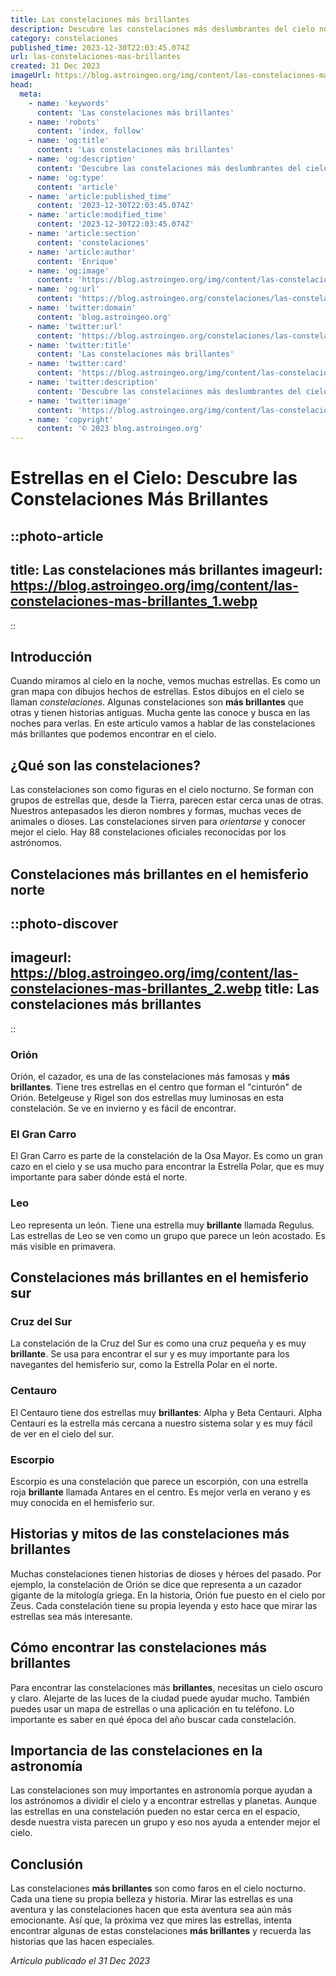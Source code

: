 ```yaml
---
title: Las constelaciones más brillantes
description: Descubre las constelaciones más deslumbrantes del cielo nocturno; guía para identificar y admirar estrellas que han guiado la humanidad durante siglos.
category: constelaciones
published_time: 2023-12-30T22:03:45.074Z
url: las-constelaciones-mas-brillantes
created: 31 Dec 2023
imageUrl: https://blog.astroingeo.org/img/content/las-constelaciones-mas-brillantes_1.webp
head:
  meta:
    - name: 'keywords'
      content: 'Las constelaciones más brillantes'
    - name: 'robots'
      content: 'index, follow'
    - name: 'og:title'
      content: 'Las constelaciones más brillantes'
    - name: 'og:description'
      content: 'Descubre las constelaciones más deslumbrantes del cielo nocturno; guía para identificar y admirar estrellas que han guiado la humanidad durante siglos.'
    - name: 'og:type'
      content: 'article'
    - name: 'article:published_time'
      content: '2023-12-30T22:03:45.074Z'
    - name: 'article:modified_time'
      content: '2023-12-30T22:03:45.074Z'
    - name: 'article:section'
      content: 'constelaciones'
    - name: 'article:author'
      content: 'Enrique'
    - name: 'og:image'
      content: 'https://blog.astroingeo.org/img/content/las-constelaciones-mas-brillantes_1.webp'
    - name: 'og:url'
      content: 'https://blog.astroingeo.org/constelaciones/las-constelaciones-mas-brillantes'
    - name: 'twitter:domain'
      content: 'blog.astroingeo.org'
    - name: 'twitter:url'
      content: 'https://blog.astroingeo.org/constelaciones/las-constelaciones-mas-brillantes'
    - name: 'twitter:title'
      content: 'Las constelaciones más brillantes'
    - name: 'twitter:card'
      content: 'https://blog.astroingeo.org/img/content/las-constelaciones-mas-brillantes_1.webp'
    - name: 'twitter:description'
      content: 'Descubre las constelaciones más deslumbrantes del cielo nocturno; guía para identificar y admirar estrellas que han guiado la humanidad durante siglos.'
    - name: 'twitter:image'
      content: 'https://blog.astroingeo.org/img/content/las-constelaciones-mas-brillantes_1.webp'
    - name: 'copyright'
      content: '© 2023 blog.astroingeo.org'
---
```

# Estrellas en el Cielo: Descubre las Constelaciones Más Brillantes

::photo-article
---
title: Las constelaciones más brillantes
imageurl: https://blog.astroingeo.org/img/content/las-constelaciones-mas-brillantes_1.webp
---
::

## Introducción

Cuando miramos al cielo en la noche, vemos muchas estrellas. Es como un gran mapa con dibujos hechos de estrellas. Estos dibujos en el cielo se llaman *constelaciones*. Algunas constelaciones son **más brillantes** que otras y tienen historias antiguas. Mucha gente las conoce y busca en las noches para verlas. En este artículo vamos a hablar de las constelaciones más brillantes que podemos encontrar en el cielo.

## ¿Qué son las constelaciones?

Las constelaciones son como figuras en el cielo nocturno. Se forman con grupos de estrellas que, desde la Tierra, parecen estar cerca unas de otras. Nuestros antepasados les dieron nombres y formas, muchas veces de animales o dioses. Las constelaciones sirven para *orientarse* y conocer mejor el cielo. Hay 88 constelaciones oficiales reconocidas por los astrónomos.

## Constelaciones más brillantes en el hemisferio norte


::photo-discover
---
imageurl: https://blog.astroingeo.org/img/content/las-constelaciones-mas-brillantes_2.webp
title: Las constelaciones más brillantes
---
::

### Orión

Orión, el cazador, es una de las constelaciones más famosas y **más brillantes**. Tiene tres estrellas en el centro que forman el "cinturón" de Orión. Betelgeuse y Rigel son dos estrellas muy luminosas en esta constelación. Se ve en invierno y es fácil de encontrar.

### El Gran Carro

El Gran Carro es parte de la constelación de la Osa Mayor. Es como un gran cazo en el cielo y se usa mucho para encontrar la Estrella Polar, que es muy importante para saber dónde está el norte.

### Leo

Leo representa un león. Tiene una estrella muy **brillante** llamada Regulus. Las estrellas de Leo se ven como un grupo que parece un león acostado. Es más visible en primavera.

## Constelaciones más brillantes en el hemisferio sur

### Cruz del Sur

La constelación de la Cruz del Sur es como una cruz pequeña y es muy **brillante**. Se usa para encontrar el sur y es muy importante para los navegantes del hemisferio sur, como la Estrella Polar en el norte.

### Centauro

El Centauro tiene dos estrellas muy **brillantes**: Alpha y Beta Centauri. Alpha Centauri es la estrella más cercana a nuestro sistema solar y es muy fácil de ver en el cielo del sur.

### Escorpio

Escorpio es una constelación que parece un escorpión, con una estrella roja **brillante** llamada Antares en el centro. Es mejor verla en verano y es muy conocida en el hemisferio sur.

## Historias y mitos de las constelaciones más brillantes

Muchas constelaciones tienen historias de dioses y héroes del pasado. Por ejemplo, la constelación de Orión se dice que representa a un cazador gigante de la mitología griega. En la historia, Orión fue puesto en el cielo por Zeus. Cada constelación tiene su propia leyenda y esto hace que mirar las estrellas sea más interesante.

## Cómo encontrar las constelaciones más brillantes

Para encontrar las constelaciones más **brillantes**, necesitas un cielo oscuro y claro. Alejarte de las luces de la ciudad puede ayudar mucho. También puedes usar un mapa de estrellas o una aplicación en tu teléfono. Lo importante es saber en qué época del año buscar cada constelación.

## Importancia de las constelaciones en la astronomía

Las constelaciones son muy importantes en astronomía porque ayudan a los astrónomos a dividir el cielo y a encontrar estrellas y planetas. Aunque las estrellas en una constelación pueden no estar cerca en el espacio, desde nuestra vista parecen un grupo y eso nos ayuda a entender mejor el cielo.

## Conclusión

Las constelaciones **más brillantes** son como faros en el cielo nocturno. Cada una tiene su propia belleza y historia. Mirar las estrellas es una aventura y las constelaciones hacen que esta aventura sea aún más emocionante. Así que, la próxima vez que mires las estrellas, intenta encontrar algunas de estas constelaciones **más brillantes** y recuerda las historias que las hacen especiales.

_Artículo publicado el 31 Dec 2023_